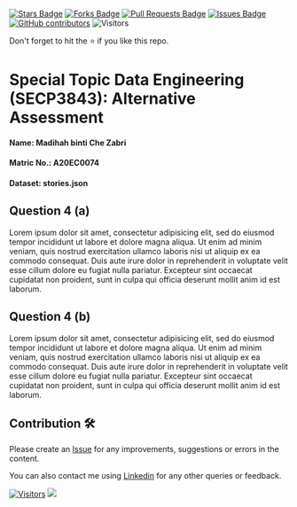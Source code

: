 <a href="https://github.com/Madihah04/SECP3843/stargazers"><img src="https://img.shields.io/github/stars/Madihah04/SECP3843" alt="Stars Badge"/></a>
<a href="https://github.com/Madihah04/SECP3843/network/members"><img src="https://img.shields.io/github/forks/Madihah04/SECP3843" alt="Forks Badge"/></a>
<a href="https://github.com/Madihah04/SECP3843/pulls"><img src="https://img.shields.io/github/issues-pr/Madihah04/SECP3843" alt="Pull Requests Badge"/></a>
<a href="https://github.com/Madihah04/SECP3843/issues"><img src="https://img.shields.io/github/issues/Madihah04/SECP3843" alt="Issues Badge"/></a>
<a href="https://github.com/Madihah04/SECP3843/graphs/contributors"><img alt="GitHub contributors" src="https://img.shields.io/github/contributors/Madihah04/SECP3843?color=2b9348"></a>
![Visitors](https://api.visitorbadge.io/api/visitors?path=https%3A%2F%2Fgithub.com%2FMadihah04%2FSECP3843&labelColor=%23d9e3f0&countColor=%23697689&style=flat)

Don't forget to hit the :star: if you like this repo.

# Special Topic Data Engineering (SECP3843): Alternative Assessment

#### Name: Madihah binti Che Zabri
#### Matric No.: A20EC0074
#### Dataset: stories.json

## Question 4 (a)
Lorem ipsum dolor sit amet, consectetur adipisicing elit, sed do eiusmod tempor incididunt ut labore et dolore magna aliqua. Ut enim ad minim veniam, quis nostrud exercitation ullamco laboris nisi ut aliquip ex ea commodo consequat. Duis aute irure dolor in reprehenderit in voluptate velit esse cillum dolore eu fugiat nulla pariatur. Excepteur sint occaecat cupidatat non proident, sunt in culpa qui officia deserunt mollit anim id est laborum.

## Question 4 (b)
Lorem ipsum dolor sit amet, consectetur adipisicing elit, sed do eiusmod tempor incididunt ut labore et dolore magna aliqua. Ut enim ad minim veniam, quis nostrud exercitation ullamco laboris nisi ut aliquip ex ea commodo consequat. Duis aute irure dolor in reprehenderit in voluptate velit esse cillum dolore eu fugiat nulla pariatur. Excepteur sint occaecat cupidatat non proident, sunt in culpa qui officia deserunt mollit anim id est laborum.

## Contribution 🛠️
Please create an [Issue](https://github.com/Madihah04/special-topic-data-engineering/issues) for any improvements, suggestions or errors in the content.

You can also contact me using [Linkedin](https://www.linkedin.com/in/madihah-che-zabri-a25052204/) for any other queries or feedback.

[![Visitors](https://api.visitorbadge.io/api/visitors?path=https%3A%2F%2Fgithub.com%2FMadihah04&labelColor=%23697689&countColor=%23555555&style=plastic)](https://visitorbadge.io/status?path=https%3A%2F%2Fgithub.com%2FMadihah04)
![](https://hit.yhype.me/github/profile?user_id=81284918)




